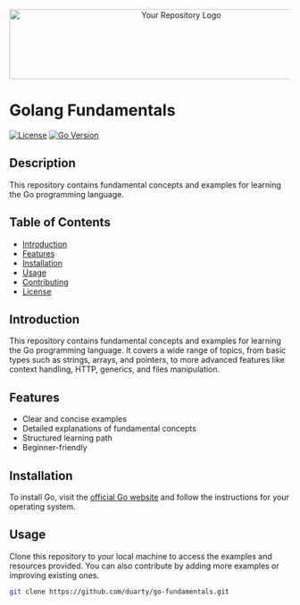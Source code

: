 <div align="center">
  <img src="https://gophercises.com/img/gophercises_logo.png" alt="Your Repository Logo" width="600" height="125">
</div>

# Golang Fundamentals

[![License](https://img.shields.io/badge/license-MIT-blue.svg)](https://opensource.org/licenses/MIT)
[![Go Version](https://img.shields.io/badge/Go-1.22-blue.svg)](https://golang.org/dl/)

## Description

This repository contains fundamental concepts and examples for learning the Go programming language.

## Table of Contents

- [Introduction](#introduction)
- [Features](#features)
- [Installation](#installation)
- [Usage](#usage)
- [Contributing](#contributing)
- [License](#license)

## Introduction

This repository contains fundamental concepts and examples for learning the Go programming language. 
It covers a wide range of topics, from basic types such as strings, arrays, and pointers, to more advanced features like context handling, HTTP, generics, and files manipulation.

## Features

- Clear and concise examples
- Detailed explanations of fundamental concepts
- Structured learning path
- Beginner-friendly

## Installation

To install Go, visit the [official Go website](https://golang.org/dl/) and follow the instructions for your operating system.

## Usage

Clone this repository to your local machine to access the examples and resources provided. You can also contribute by adding more examples or improving existing ones.

```bash
git clone https://github.com/duarty/go-fundamentals.git
